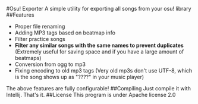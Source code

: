 #Osu! Exporter
A simple utility for exporting all songs from your osu! library 
##Features
* Proper file renaming
* Adding MP3 tags based on beatmap info
* Filter practice songs
* **Filter any similar songs with the same names to prevent duplicates** (Extremely useful for saving space and if you have a large amount of beatmaps) 
* Conversion from ogg to mp3
* Fixing encoding to old mp3 tags (Very old mp3s don't use UTF-8, which is the song shows up as "????" in your music player)

The above features are fully configurable!
##Compiling
Just compile it with Intellij. That's it.
##License
This program is under Apache license 2.0